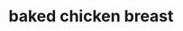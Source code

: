 ---
id: 5e56a409f0f75d0014893fcd
servings:
notes: '15 minutes to brine
10 minutes to prep
15 minutes to cook
10 minutes to rest'
directions: 'to brine your chicken breasts
 fill a large bowl with 1 quart of warm water and 1/4 cup kosher salt.  stir to combine until most of the salt is absorbed.  add the chicken breasts and let them sit in the mixture to brine for 15 minutes.  or you can also also cover the bowl and refrigerate for up to 6 hours.  remove the chicken breasts from the brine
 rinse them with cold water
 then pat them dry with some paper towels.  (however
 if the chicken breasts you purchased have already been pre-brined in a sodium solution
 skip this step.)
preheat oven to 450°f.
place the chicken breasts in a single layer in a large baking dish or roasting pan*.  brush on both sides (turning once) evenly with the melted butter or olive oil.
in a separate small bowl
 whisk the salt
 pepper
 garlic powder and paprika until combined.  then sprinkle the mixture evenly over the chicken on both sides.
bake for 15-18* minutes
 or until the chicken is cooked through and no longer pink.  i recommend using a cooking thermometer to know exactly when it is fully cooked; in the thickest part of the breast
 it should be 165°f.  (or
 if you want the chicken to be a little bit browned and crispier on top
 you can turn the broiler on high for the final 3-5 minutes and broil the chicken until it is cooked through and golden on top.  keep a close eye on the chicken so that it does not overcook and/or burn.)
once the chicken is cooked
 remove the pan from the oven
 transfer the chicken to a clean plate
 and loosely tent the plate with aluminum foil.  let the chicken rest for at least 5-10 minutes.
serve warm.  or
 refrigerate in a sealed container for up to 3 days
 or freeze for up to 3 months.'
ingredients: '4 boneless skinless chicken breasts
 pounded to even thickness and brined in saltwater (*see easy instructions below)
1 tablespoon melted butter or olive oil
1 teaspoon kosher salt
1/2 teaspoon freshly-cracked black pepper
1/2 teaspoon garlic powder
1/2 teaspoon paprika (i prefer smoked paprika)'
rating: 4
ease: easy

category: main course
href: 'https: //www.gimmesomeoven.com/baked-chicken-breast/#tasty-recipes-60192'
totalTime: 45 minutes
cookTime:
prepTime:
title: baked chicken breast
path: /baked-chicken-breast
---